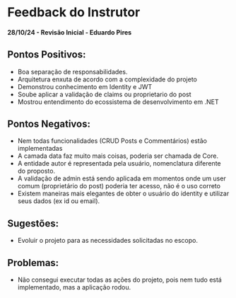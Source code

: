 # Feedback do Instrutor

#### 28/10/24 - Revisão Inicial - Eduardo Pires

## Pontos Positivos:

- Boa separação de responsabilidades.
- Arquitetura enxuta de acordo com a complexidade do projeto
- Demonstrou conhecimento em Identity e JWT
- Soube aplicar a validação de claims ou proprietario do post
- Mostrou entendimento do ecossistema de desenvolvimento em .NET

## Pontos Negativos:

- Nem todas funcionalidades (CRUD Posts e Commentários) estão implementadas
- A camada data faz muito mais coisas, poderia ser chamada de Core.
- A entidade autor é representada pela usuário, nomenclatura diferente do proposto.
- A validação de admin está sendo aplicada em momentos onde um user comum (proprietário do post) poderia ter acesso, não é o uso correto
- Existem maneiras mais elegantes de obter o usuário do identity e utilizar seus dados (ex id ou email).

## Sugestões:

- Evoluir o projeto para as necessidades solicitadas no escopo.

## Problemas:

- Não consegui executar todas as ações do projeto, pois nem tudo está implementado, mas a aplicação rodou.
